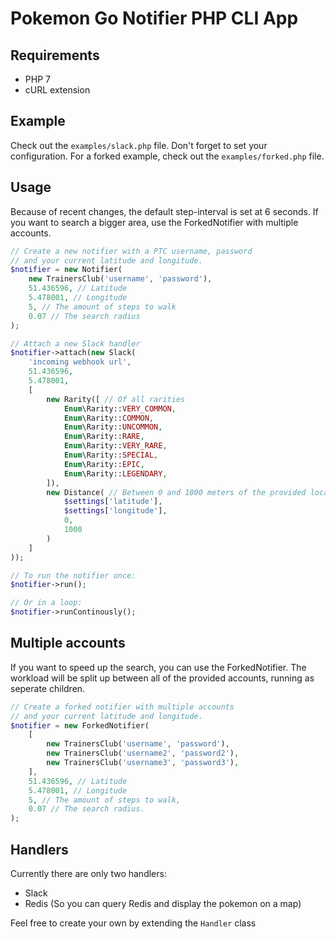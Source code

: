 # Pokemon Go Notifier PHP CLI App

## Requirements

* PHP 7
* cURL extension

## Example
Check out the ```examples/slack.php``` file. Don't forget to set your configuration.
For a forked example, check out the ```examples/forked.php``` file.

## Usage

Because of recent changes, the default step-interval is set at 6 seconds. If you want to search a bigger area, use the ForkedNotifier with multiple accounts.

```php
// Create a new notifier with a PTC username, password 
// and your current latitude and longitude.
$notifier = new Notifier(
    new TrainersClub('username', 'password'),
    51.436596, // Latitude
    5.478001, // Longitude
    5, // The amount of steps to walk
    0.07 // The search radius
);

// Attach a new Slack handler
$notifier->attach(new Slack(
    'incoming webhook url',
    51.436596,
    5.478001,
    [
        new Rarity([ // Of all rarities
            Enum\Rarity::VERY_COMMON,
            Enum\Rarity::COMMON,
            Enum\Rarity::UNCOMMON,
            Enum\Rarity::RARE,
            Enum\Rarity::VERY_RARE,
            Enum\Rarity::SPECIAL,
            Enum\Rarity::EPIC,
            Enum\Rarity::LEGENDARY,
        ]),
        new Distance( // Between 0 and 1000 meters of the provided location
            $settings['latitude'],
            $settings['longitude'],
            0,
            1000
        )
    ]
));

// To run the notifier once:
$notifier->run();

// Or in a loop:
$notifier->runContinously();
```

## Multiple accounts

If you want to speed up the search, you can use the ForkedNotifier.
The workload will be split up between all of the provided accounts, running as seperate children.

```php
// Create a forked notifier with multiple accounts
// and your current latitude and longitude.
$notifier = new ForkedNotifier(
    [
        new TrainersClub('username', 'password'),
        new TrainersClub('username2', 'password2'),
        new TrainersClub('username3', 'password3'),
    ],
    51.436596, // Latitude
    5.478001, // Longitude
    5, // The amount of steps to walk,
    0.07 // The search radius. 
);
```

## Handlers

Currently there are only two handlers:

* Slack
* Redis (So you can query Redis and display the pokemon on a map)

Feel free to create your own by extending the ```Handler``` class
